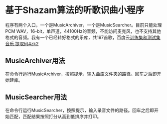 # 基于Shazam算法的听歌识曲小程序

程序有两个入口，一个是MusicArchiver，一个是MusicSearcher。目前只能处理PCM WAV，16-bit，单声道，44100Hz的音频，不能访问麦克风，也不支持其他格式的音频。我有一个已经转好格式的乐库，共197首歌，百度云[训练集和测试集音乐 提取码4zk2](http://pan.baidu.com/s/1qXYTDGo#list/path=%2F%E9%9F%B3%E4%B9%90%E5%BA%93)

## MusicArchiver用法
在命令行运行MusicArchiver，按照提示，输入曲库文件夹的路径。回车之后即开始建库。

## MusicSearcher用法
在命令行运行MusicSearcher，按照提示，输入录音文件的路径。回车之后即开始匹配，匹配结果按照打分从高到低排序并打印。